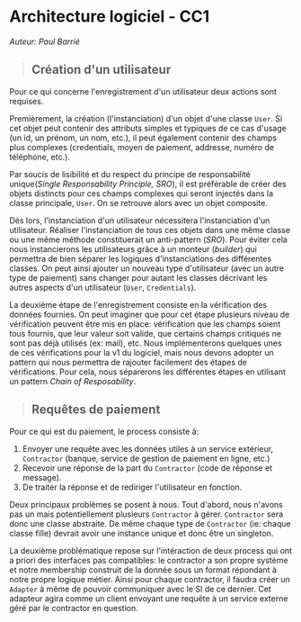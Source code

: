 # Architecture logiciel - CC1

*Auteur: Paul Barrié*

> ## Création d'un utilisateur
Pour ce qui concerne l'enregistrement d'un utilisateur deux actions sont requises.

Premièrement, la création (l'instanciation) d'un objet d'une classe `User`. Si cet objet peut contenir des attributs
simples et typiques de ce cas d'usage (un id, un prénom, un nom, etc.), il peut également contenir des champs plus
complexes (credentials, moyen de paiement, addresse, numéro de téléphone, etc.).

Par soucis de lisibilité et du respect du principe de responsabilité unique(*Single Responsability Principle, SRO*), il
est préférable de créer des objets distincts pour ces champs complexes qui seront injectés dans la classe principale,
`User`. On se retrouve alors avec un objet composite.

Dès lors, l'instanciation d'un utilisateur nécessitera l'instanciation d'un utilisateur. Réaliser l'instanciation de
tous ces objets dans une même classe ou une même méthode constituerait un anti-pattern (*SRO*). Pour éviter cela nous
instancierons les utilisateurs grâce à un monteur (*builder*) qui permettra de bien séparer les logiques
d'instanciations des différentes classes. On peut ainsi ajouter un nouveau type d'utilisateur (avec un autre type de
paiement) sans changer pour autant les classes décrivant les autres aspects d'un utilisateur (`User`, `Credentials`).

La deuxième étape de l'enregistrement consiste en la vérification des données fournies. On peut imaginer que pour cet
étape plusieurs niveau de vérification peuvent être mis en place: vérification que les champs soient tous fournis, que
leur valeur soit valide, que certains champs critiques ne sont pas déjà utilisés (ex: mail), etc. Nous implémenterons
quelques unes de ces vérifications pour la v1 du logiciel, mais nous devons adopter un pattern qui nous permettra de
rajouter facilement des étapes de vérifications. Pour cela, nous séparerons les différentes étapes en utilisant un
pattern *Chain of Resposability*.


> ## Requêtes de paiement

Pour ce qui est du paiement, le process consiste à:

1. Envoyer une requête avec les données utiles à un service extérieur, `Contractor` (banque, service de gestion de
   paiement en ligne, etc.)
2. Recevoir une réponse de la part du `Contractor` (code de réponse et message).
3. De traiter la réponse et de rediriger l'utilisateur en fonction.

Deux principaux problèmes se posent à nous. Tout d'abord, nous n'avons pas un mais potentiellement
plusieurs `Contractor` à gérer. `Contractor` sera donc une classe abstraite. De même chaque type de `Contractor` (ie:
chaque classe fille) devrait avoir une instance unique et donc être un singleton.

La deuxième problématique repose sur l'intéraction de deux process qui ont a priori des interfaces pas compatibles: le
contractor a son propre système et notre membership construit de la donnée sous un format répondant à notre propre
logique métier. Ainsi pour chaque contractor, il faudra créer un `Adapter` à même de pouvoir communiquer avec le SI de
ce dernier. Cet adapteur agira comme un client envoyant une requête à un service externe géré par le contractor en
question.

